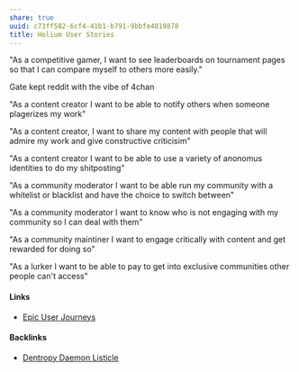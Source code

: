 ```yaml
---
share: true
uuid: c73ff582-6cf4-41b1-b791-9bbfe4819878
title: Holium User Stories
---
```

"As a competitive gamer, I want to see leaderboards on tournament pages so that I can compare myself to others more easily."

Gate kept reddit with the vibe of 4chan

"As a content creator I want to be able to notify others when someone plagerizes my work"

"As a content creator, I want to share my content with people that will admire my work and give constructive criticisim"

"As a content creator I want to be able to use a variety of anonomus identities to do my shitposting"

"As a community moderator I want to be able run my community with a whitelist or blacklist and have the choice to switch between"

"As a community moderator I want to know who is not engaging with my community so I can deal with them"

"As a community maintiner I want to engage critically with content and get rewarded for doing so"

"As a lurker I want to be able to pay to get into exclusive communities other people can't access"

#### Links

* [Epic User Journeys](/c81f0da9-8d82-4176-8458-cfb3d06924c4)

#### Backlinks

* [Dentropy Daemon Listicle](/15c66694-3dc9-4115-afb8-887a6e52ffea)